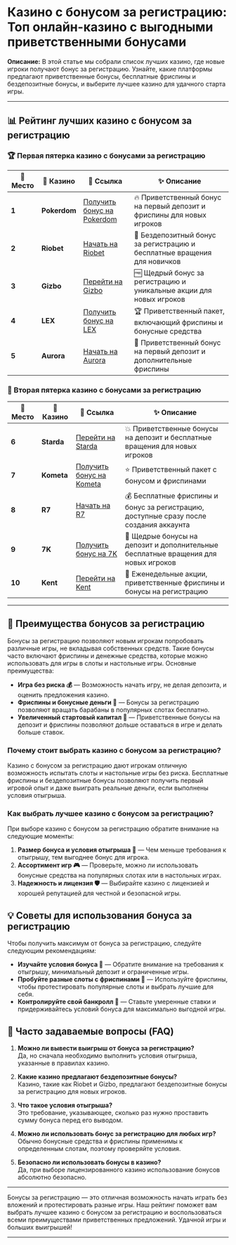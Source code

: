 # Казино с бонусом за регистрацию: Топ онлайн-казино с выгодными приветственными бонусами

**Описание:** В этой статье мы собрали список лучших казино, где новые игроки получают бонус за регистрацию. Узнайте, какие платформы предлагают приветственные бонусы, бесплатные фриспины и бездепозитные бонусы, и выберите лучшее казино для удачного старта игры.

---

## 📊 Рейтинг лучших казино с бонусом за регистрацию

### 🏆 Первая пятерка казино с бонусами за регистрацию

| 🏅 **Место** | 🎰 **Казино**        | 🌟 **Ссылка**                                                                                     | ✨ **Описание**                                                                                         |
|--------------|----------------------|--------------------------------------------------------------------------------------------------|--------------------------------------------------------------------------------------------------------|
| **1**       | **Pokerdom**         | [Получить бонус на Pokerdom](https://brandplay.link/4k77v2yx)                                    | 🔥 Приветственный бонус на первый депозит и фриспины для новых игроков                                 |
| **2**       | **Riobet**           | [Начать на Riobet](https://brandplay.link/7xBLTPyj)                                              | 💎 Бездепозитный бонус за регистрацию и бесплатные вращения для новичков                               |
| **3**       | **Gizbo**            | [Перейти на Gizbo](https://brandplay.link/bprXw4YV)                                              | 🆓 Щедрый бонус за регистрацию и уникальные акции для новых игроков                                    |
| **4**       | **LEX**              | [Получить бонус на LEX](https://brandplay.link/zW4hdDFV)                                         | 🏆 Приветственный пакет, включающий фриспины и бонусные средства                                       |
| **5**       | **Aurora**           | [Начать на Aurora](https://10trafic-stat2.com/click/668546556bcc6313411604bd/6766/13032/subaccount) | 🎁 Приветственный бонус на первый депозит и дополнительные фриспины                                    |

### 🏅 Вторая пятерка казино с бонусами за регистрацию

| 🏅 **Место** | 🎰 **Казино**        | 🌟 **Ссылка**                                                                                     | ✨ **Описание**                                                                                         |
|--------------|----------------------|--------------------------------------------------------------------------------------------------|--------------------------------------------------------------------------------------------------------|
| **6**       | **Starda**           | [Перейти на Starda](https://brandplay.link/fB7xwRFL)                                             | 💥 Приветственные бонусы на депозит и бесплатные вращения для новых игроков                            |
| **7**       | **Kometa**           | [Получить бонус на Kometa](https://brandplay.link/8ZymQJV8)                                      | ⭐ Приветственный пакет с бонусом и фриспинами                                                          |
| **8**       | **R7**               | [Начать на R7](https://brandplay.link/bMd3Yjsw)                                                  | 💰 Бесплатные фриспины и бонус за регистрацию, доступные сразу после создания аккаунта                |
| **9**       | **7K**               | [Получить бонус на 7K](https://brandplay.link/BvQyFShp)                                          | 🎲 Щедрые бонусы на депозит и дополнительные бесплатные вращения для новых игроков                     |
| **10**      | **Kent**             | [Перейти на Kent](https://brandplay.link/Fv2WP3js)                                               | 🔄 Еженедельные акции, приветственные фриспины и бонусы на регистрацию                                |

---

## 🎁 Преимущества бонусов за регистрацию

Бонусы за регистрацию позволяют новым игрокам попробовать различные игры, не вкладывая собственных средств. Такие бонусы часто включают фриспины и денежные средства, которые можно использовать для игры в слоты и настольные игры. Основные преимущества:

- **Игра без риска 💰** — Возможность начать игру, не делая депозита, и оценить предложения казино.
- **Фриспины и бонусные деньги 🎡** — Бонусы за регистрацию позволяют вращать барабаны в популярных слотах бесплатно.
- **Увеличенный стартовый капитал 🎲** — Приветственные бонусы на депозит и фриспины позволяют дольше оставаться в игре и делать больше ставок.

### Почему стоит выбрать казино с бонусом за регистрацию?

Казино с бонусом за регистрацию дают игрокам отличную возможность испытать слоты и настольные игры без риска. Бесплатные фриспины и бездепозитные бонусы позволяют получить первый игровой опыт и даже выиграть реальные деньги, если выполнены условия отыгрыша.

### Как выбрать лучшее казино с бонусом за регистрацию?

При выборе казино с бонусом за регистрацию обратите внимание на следующие моменты:

1. **Размер бонуса и условия отыгрыша 💸** — Чем меньше требования к отыгрышу, тем выгоднее бонус для игрока.
2. **Ассортимент игр 🎮** — Проверьте, можно ли использовать бонусные средства на популярных слотах или в настольных играх.
3. **Надежность и лицензия 🛡️** — Выбирайте казино с лицензией и хорошей репутацией для честной и безопасной игры.

## 💡 Советы для использования бонуса за регистрацию

Чтобы получить максимум от бонуса за регистрацию, следуйте следующим рекомендациям:

- **Изучайте условия бонуса 🎯** — Обратите внимание на требования к отыгрышу, минимальный депозит и ограниченные игры.
- **Пробуйте разные слоты с фриспинами 🎰** — Используйте фриспины, чтобы протестировать популярные слоты и выбрать лучшие для себя.
- **Контролируйте свой банкролл 🛑** — Ставьте умеренные ставки и придерживайтесь условий бонуса для максимально выгодной игры.

## 📜 Часто задаваемые вопросы (FAQ)

1. **Можно ли вывести выигрыш от бонуса за регистрацию?**  
   Да, но сначала необходимо выполнить условия отыгрыша, указанные в правилах казино.

2. **Какие казино предлагают бездепозитные бонусы?**  
   Казино, такие как Riobet и Gizbo, предлагают бездепозитные бонусы за регистрацию для новых игроков.

3. **Что такое условия отыгрыша?**  
   Это требование, указывающее, сколько раз нужно проставить сумму бонуса перед его выводом.

4. **Можно ли использовать бонус за регистрацию для любых игр?**  
   Обычно бонусные средства и фриспины применимы к определенным слотам, поэтому проверяйте условия.

5. **Безопасно ли использовать бонусы в казино?**  
   Да, при выборе лицензированного казино использование бонусов абсолютно безопасно.

---

Бонусы за регистрацию — это отличная возможность начать играть без вложений и протестировать разные игры. Наш рейтинг поможет вам выбрать лучшее казино с бонусом за регистрацию и воспользоваться всеми преимуществами приветственных предложений. Удачной игры и больших выигрышей!

---
